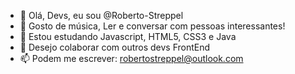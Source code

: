 - 👋 Olá, Devs, eu sou  @Roberto-Streppel
- 👀 Gosto de música, Ler e conversar com pessoas interessantes!
- 🌱  Estou estudando Javascript, HTML5, CSS3 e Java
- 💞️ Desejo colaborar com outros devs FrontEnd
- 📫 Podem me escrever: robertostreppel@outlook.com

<!---
Roberto-Streppel/Roberto-Streppel is a ✨ special ✨ repository because its `README.md` (this file) appears on your GitHub profile.
You can click the Preview link to take a look at your changes.
--->
